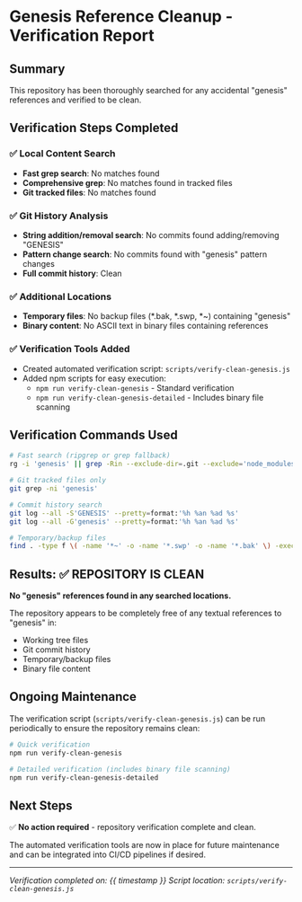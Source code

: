 # Genesis Reference Cleanup - Verification Report

## Summary
This repository has been thoroughly searched for any accidental "genesis" references and verified to be clean.

## Verification Steps Completed

### ✅ Local Content Search
- **Fast grep search**: No matches found
- **Comprehensive grep**: No matches found in tracked files 
- **Git tracked files**: No matches found

### ✅ Git History Analysis  
- **String addition/removal search**: No commits found adding/removing "GENESIS"
- **Pattern change search**: No commits found with "genesis" pattern changes
- **Full commit history**: Clean

### ✅ Additional Locations
- **Temporary files**: No backup files (*.bak, *.swp, *~) containing "genesis"
- **Binary content**: No ASCII text in binary files containing references

### ✅ Verification Tools Added
- Created automated verification script: `scripts/verify-clean-genesis.js`
- Added npm scripts for easy execution:
  - `npm run verify-clean-genesis` - Standard verification
  - `npm run verify-clean-genesis-detailed` - Includes binary file scanning

## Verification Commands Used

```bash
# Fast search (ripgrep or grep fallback)
rg -i 'genesis' || grep -Rin --exclude-dir=.git --exclude='node_modules' --exclude='vendor' -e 'genesis' .

# Git tracked files only
git grep -ni 'genesis'

# Commit history search
git log --all -S'GENESIS' --pretty=format:'%h %an %ad %s'
git log --all -G'genesis' --pretty=format:'%h %an %ad %s' 

# Temporary/backup files
find . -type f \( -name '*~' -o -name '*.swp' -o -name '*.bak' \) -exec grep -iH 'genesis' {} \;
```

## Results: ✅ REPOSITORY IS CLEAN

**No "genesis" references found in any searched locations.**

The repository appears to be completely free of any textual references to "genesis" in:
- Working tree files
- Git commit history  
- Temporary/backup files
- Binary file content

## Ongoing Maintenance

The verification script (`scripts/verify-clean-genesis.js`) can be run periodically to ensure the repository remains clean:

```bash
# Quick verification
npm run verify-clean-genesis

# Detailed verification (includes binary file scanning)  
npm run verify-clean-genesis-detailed
```

## Next Steps

✅ **No action required** - repository verification complete and clean.

The automated verification tools are now in place for future maintenance and can be integrated into CI/CD pipelines if desired.

---
*Verification completed on: {{ timestamp }}*
*Script location: `scripts/verify-clean-genesis.js`*